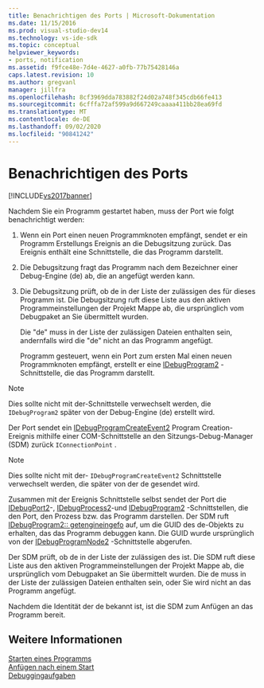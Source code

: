 ```yaml
---
title: Benachrichtigen des Ports | Microsoft-Dokumentation
ms.date: 11/15/2016
ms.prod: visual-studio-dev14
ms.technology: vs-ide-sdk
ms.topic: conceptual
helpviewer_keywords:
- ports, notification
ms.assetid: f9fce48e-7d4e-4627-a0fb-77b75428146a
caps.latest.revision: 10
ms.author: gregvanl
manager: jillfra
ms.openlocfilehash: 8cf3969dda783882f24d02a748f345cdb66fe413
ms.sourcegitcommit: 6cfffa72af599a9d667249caaaa411bb28ea69fd
ms.translationtype: MT
ms.contentlocale: de-DE
ms.lasthandoff: 09/02/2020
ms.locfileid: "90841242"
---
```

# <a name="notifying-the-port"></a>Benachrichtigen des Ports
[!INCLUDE[vs2017banner](../../includes/vs2017banner.md)]

Nachdem Sie ein Programm gestartet haben, muss der Port wie folgt benachrichtigt werden:  
  
1. Wenn ein Port einen neuen Programmknoten empfängt, sendet er ein Programm Erstellungs Ereignis an die Debugsitzung zurück. Das Ereignis enthält eine Schnittstelle, die das Programm darstellt.  
  
2. Die Debugsitzung fragt das Programm nach dem Bezeichner einer Debug-Engine (de) ab, die an angefügt werden kann.  
  
3. Die Debugsitzung prüft, ob de in der Liste der zulässigen des für dieses Programm ist. Die Debugsitzung ruft diese Liste aus den aktiven Programmeinstellungen der Projekt Mappe ab, die ursprünglich vom Debugpaket an Sie übermittelt wurden.  
  
    Die "de" muss in der Liste der zulässigen Dateien enthalten sein, andernfalls wird die "de" nicht an das Programm angefügt.  
  
   Programm gesteuert, wenn ein Port zum ersten Mal einen neuen Programmknoten empfängt, erstellt er eine [IDebugProgram2](../../extensibility/debugger/reference/idebugprogram2.md) -Schnittstelle, die das Programm darstellt.  
  
> [!NOTE]
> Dies sollte nicht mit der-Schnittstelle verwechselt werden, die `IDebugProgram2` später von der Debug-Engine (de) erstellt wird.  
  
 Der Port sendet ein [IDebugProgramCreateEvent2](../../extensibility/debugger/reference/idebugprogramcreateevent2.md) Program Creation-Ereignis mithilfe einer COM-Schnittstelle an den Sitzungs-Debug-Manager (SDM) zurück `IConnectionPoint` .  
  
> [!NOTE]
> Dies sollte nicht mit der- `IDebugProgramCreateEvent2` Schnittstelle verwechselt werden, die später von der de gesendet wird.  
  
 Zusammen mit der Ereignis Schnittstelle selbst sendet der Port die [IDebugPort2](../../extensibility/debugger/reference/idebugport2.md)-, [IDebugProcess2](../../extensibility/debugger/reference/idebugprocess2.md)-und [IDebugProgram2](../../extensibility/debugger/reference/idebugprogram2.md) -Schnittstellen, die den Port, den Prozess bzw. das Programm darstellen. Der SDM ruft [IDebugProgram2:: getengineingefo](../../extensibility/debugger/reference/idebugprogram2-getengineinfo.md) auf, um die GUID des de-Objekts zu erhalten, das das Programm debuggen kann. Die GUID wurde ursprünglich von der [IDebugProgramNode2](../../extensibility/debugger/reference/idebugprogramnode2.md) -Schnittstelle abgerufen.  
  
 Der SDM prüft, ob de in der Liste der zulässigen des ist. Die SDM ruft diese Liste aus den aktiven Programmeinstellungen der Projekt Mappe ab, die ursprünglich vom Debugpaket an Sie übermittelt wurden. Die de muss in der Liste der zulässigen Dateien enthalten sein, oder Sie wird nicht an das Programm angefügt.  
  
 Nachdem die Identität der de bekannt ist, ist die SDM zum Anfügen an das Programm bereit.  
  
## <a name="see-also"></a>Weitere Informationen  
 [Starten eines Programms](../../extensibility/debugger/launching-a-program.md)   
 [Anfügen nach einem Start](../../extensibility/debugger/attaching-after-a-launch.md)   
 [Debuggingaufgaben](../../extensibility/debugger/debugging-tasks.md)
